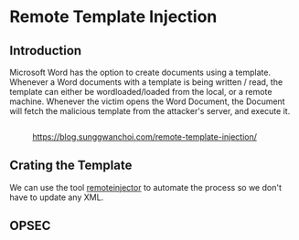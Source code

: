 # Remote Template Injection



## Introduction

Microsoft Word has the option to create documents using a template. Whenever a Word documents with a template is being written / read, the template can either be wordloaded/loaded from the local, or a remote machine. Whenever the victim opens the Word Document, the Document will fetch the malicious template from the attacker's server, and execute it.

<figure><img src="../../.gitbook/assets/Screenshot 2024-08-19 at 2.28.48 PM.png" alt=""><figcaption><p><a href="https://blog.sunggwanchoi.com/remote-template-injection/">https://blog.sunggwanchoi.com/remote-template-injection/</a></p></figcaption></figure>





## Crating the Template

We can use the tool [remoteinjector](https://github.com/JohnWoodman/remoteinjector) to automate the process so we don't have to update any XML.

## OPSEC
